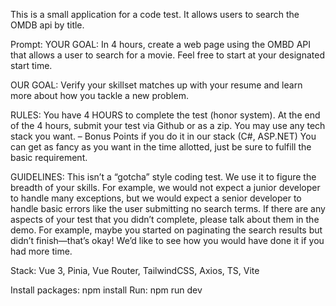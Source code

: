 This is a small application for a code test. It allows users to search the OMDB api by title.
 
Prompt:
YOUR GOAL: In 4 hours, create a web page using the OMBD API that allows a user to search for a movie. Feel free to start at your designated start time.

OUR GOAL: Verify your skillset matches up with your resume and learn more about how you tackle a new problem.

RULES:
You have 4 HOURS to complete the test (honor system).
At the end of the 4 hours, submit your test via Github or as a zip.
You may use any tech stack you want. – Bonus Points if you do it in our stack (C#, ASP.NET)
You can get as fancy as you want in the time allotted, just be sure to fulfill the basic requirement.

GUIDELINES:
This isn’t a “gotcha” style coding test. We use it to figure the breadth of your skills. For example, we would not expect a junior developer to handle many exceptions, but we would expect a senior developer to handle basic errors like the user submitting no search terms.
If there are any aspects of your test that you didn’t complete, please talk about them in the demo. For example, maybe you started on paginating the search results but didn’t finish—that’s okay! We’d like to see how you would have done it if you had more time.

Stack: Vue 3, Pinia, Vue Router, TailwindCSS, Axios, TS, Vite

Install packages: npm install
Run: npm run dev